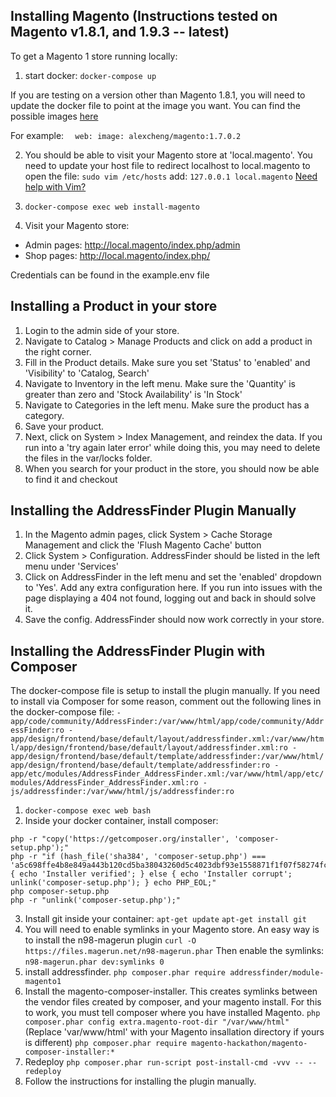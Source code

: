 ## Installing Magento (Instructions tested on Magento v1.8.1, and 1.9.3 -- latest)

To get a Magento 1 store running locally:

1. start docker: `docker-compose up`

If you are testing on a version other than Magento 1.8.1, you will need to update the docker file to point at the image you want. You can find the possible images [here](https://hub.docker.com/r/alexcheng/magento/tags) 

For example:
`  
  web:
    image: alexcheng/magento:1.7.0.2
`

2. You should be able to visit your Magento store at 'local.magento'. You need to update your host file to redirect localhost to local.magento
   to open the file: `sudo vim /etc/hosts`
   add: `127.0.0.1 local.magento`
   [Need help with Vim?](https://github.com/abletech/wiki/blob/8ef2a180153ad25bf3f900db85d91ae28546159c/technology_tips/beginners_guide_to_vi.md)

4. `docker-compose exec web install-magento`

5. Visit your Magento store:
  * Admin pages: http://local.magento/index.php/admin
  * Shop pages: http://local.magento/index.php/

  Credentials can be found in the example.env file

## Installing a Product in your store

1. Login to the admin side of your store.
2. Navigate to Catalog > Manage Products and click on add a product in the right corner.
3. Fill in the Product details. Make sure you set 'Status' to 'enabled' and 'Visibility' to 'Catalog, Search'
4. Navigate to Inventory in the left menu. Make sure the 'Quantity' is greater than zero and 'Stock Availability' is 'In Stock'
5. Navigate to Categories in the left menu. Make sure the product has a category.
6. Save your product.
7. Next, click on System > Index Management, and reindex the data. If you run into a 'try again later error' while doing this, you may need to delete the files in the var/locks folder.
8. When you search for your product in the store, you should now be able to find it and checkout

## Installing the AddressFinder Plugin Manually

1. In the Magento admin pages, click System > Cache Storage Management and click the 'Flush Magento Cache' button
2. Click System > Configuration. AddressFinder should be listed in the left menu under 'Services'
3. Click on AddressFinder in the left menu and set the 'enabled' dropdown to 'Yes'. Add any extra configuration here. If you run into issues with the page displaying a 404 not found, logging out and back in should solve it.
4. Save the config. AddressFinder should now work correctly in your store. 


## Installing the AddressFinder Plugin with Composer

The docker-compose file is setup to install the plugin manually. If you need to install via Composer for some reason, comment out the following lines in the docker-compose file:
    ```
    - app/code/community/AddressFinder:/var/www/html/app/code/community/AddressFinder:ro
    - app/design/frontend/base/default/layout/addressfinder.xml:/var/www/html/app/design/frontend/base/default/layout/addressfinder.xml:ro
    - app/design/frontend/base/default/template/addressfinder:/var/www/html/app/design/frontend/base/default/template/addressfinder:ro
    - app/etc/modules/AddressFinder_AddressFinder.xml:/var/www/html/app/etc/modules/AddressFinder_AddressFinder.xml:ro
    - js/addressfinder:/var/www/html/js/addressfinder:ro
    ```

1. `docker-compose exec web bash`
2. Inside your docker container, install composer:
```
php -r "copy('https://getcomposer.org/installer', 'composer-setup.php');"
php -r "if (hash_file('sha384', 'composer-setup.php') === 'a5c698ffe4b8e849a443b120cd5ba38043260d5c4023dbf93e1558871f1f07f58274fc6f4c93bcfd858c6bd0775cd8d1') { echo 'Installer verified'; } else { echo 'Installer corrupt'; unlink('composer-setup.php'); } echo PHP_EOL;"
php composer-setup.php
php -r "unlink('composer-setup.php');"
```
3. Install git inside your container:
`apt-get update`
`apt-get install git`
4. You will need to enable symlinks in your Magento store. An easy way is to install the n98-magerun plugin
`curl -O https://files.magerun.net/n98-magerun.phar`
Then enable the symlinks:
`n98-magerun.phar dev:symlinks 0`
5. install addressfinder. 
`php composer.phar require addressfinder/module-magento1`
6. Install the magento-composer-installer. This creates symlinks between the vendor files created by composer, and your magento install. For this to work, you must tell composer where you have installed Magento.
`php composer.phar config extra.magento-root-dir "/var/www/html"` (Replace 'var/www/html' with your Magento insallation directory if yours is different)
`php composer.phar require magento-hackathon/magento-composer-installer:*`
7. Redeploy `php composer.phar run-script post-install-cmd -vvv -- --redeploy`
8. Follow the instructions for installing the plugin manually.

